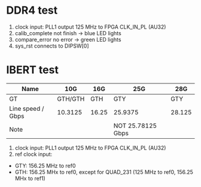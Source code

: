 # DDR4 test

1. clock input: PLL1 output 125 MHz to FPGA CLK_IN_PL (AU32)
2. calib_complete not finish -> blue LED lights
3. compare_error no error -> green LED lights
4. sys_rst connects to DIPSW[0]

# IBERT test

| Name | 10G | 16G | 25G | 28G |
| ---- | --- | --- | --- | --- |
| GT   | GTH/GTH | GTH | GTY | GTY |
| Line speed / Gbps | 10.3125 | 16.25 | 25.9375 | 28.125 |
| Note | | | NOT 25.78125 Gbps | |


1. clock input: PLL1 output 125 MHz to FPGA CLK_IN_PL (AU32)
2. ref clock input: 
* GTY: 156.25 MHz to ref0
* GTH: 156.25 MHx to ref0, except for QUAD_231 (125 MHz to ref0, 156.25 MHx to ref1)